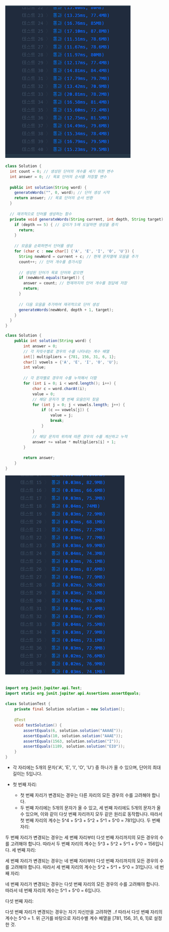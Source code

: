 
![img.png](img.png)
```java
class Solution {
  int count = 0; // 생성된 단어의 개수를 세기 위한 변수
  int answer = 0; // 목표 단어의 순서를 저장할 변수

  public int solution(String word) {
    generateWords("", 0, word); // 단어 생성 시작
    return answer; // 목표 단어의 순서 반환
  }

  // 재귀적으로 단어를 생성하는 함수
  private void generateWords(String current, int depth, String target) {
    if (depth == 5) { // 깊이가 5에 도달하면 생성을 중지
      return;
    }

    // 모음을 순회하면서 단어를 생성
    for (char c : new char[] {'A', 'E', 'I', 'O', 'U'}) {
      String newWord = current + c; // 현재 문자열에 모음을 추가
      count++; // 단어 개수를 증가시킴

      // 생성된 단어가 목표 단어와 같으면
      if (newWord.equals(target)) {
        answer = count; // 현재까지의 단어 개수를 정답에 저장
        return;
      }

      // 다음 모음을 추가하여 재귀적으로 단어 생성
      generateWords(newWord, depth + 1, target);
    }
  }
}
```


```java
class Solution {
    public int solution(String word) {
        int answer = 0;
        // 각 자릿수별로 경우의 수를 나타내는 계수 배열
        int[] multipliers = {781, 156, 31, 6, 1};
        char[] vowels = {'A', 'E', 'I', 'O', 'U'};
        int value;

        // 각 문자별로 경우의 수를 누적해서 더함
        for (int i = 0; i < word.length(); i++) {
            char c = word.charAt(i);
            value = 0;
            // 해당 문자가 몇 번째 모음인지 찾음
            for (int j = 0; j < vowels.length; j++) {
                if (c == vowels[j]) {
                    value = j;
                    break;
                }
            }
            // 해당 문자의 위치에 따른 경우의 수를 계산하고 누적
            answer += value * multipliers[i] + 1;
        }

        return answer;
    }
}
```

![img_1.png](img_1.png)
```java

import org.junit.jupiter.api.Test;
import static org.junit.jupiter.api.Assertions.assertEquals;

class SolutionTest {
    private final Solution solution = new Solution();

    @Test
    void testSolution() {
        assertEquals(6, solution.solution("AAAAE"));
        assertEquals(10, solution.solution("AAAE"));
        assertEquals(1563, solution.solution("I"));
        assertEquals(1189, solution.solution("EIO"));
    }
}

```
- 각 자리에는 5개의 문자('A', 'E', 'I', 'O', 'U') 중 하나가 올 수 있으며, 단어의 최대 길이는 5입니다.

- 첫 번째 자리:

  - 첫 번째 자리가 변경되는 경우는 다른 자리의 모든 경우의 수를 고려해야 합니다.
  - 두 번째 자리에는 5개의 문자가 올 수 있고, 세 번째 자리에도 5개의 문자가 올 수 있으며, 이와 같이 다섯 번째 자리까지 모두 같은 원리로 동작합니다.
  따라서 첫 번째 자리의 계수는 5^4 + 5^3 + 5^2 + 5^1 + 5^0 = 781입니다.
  두 번째 자리:

두 번째 자리가 변경되는 경우는 세 번째 자리부터 다섯 번째 자리까지의 모든 경우의 수를 고려해야 합니다.
따라서 두 번째 자리의 계수는 5^3 + 5^2 + 5^1 + 5^0 = 156입니다.
세 번째 자리:

세 번째 자리가 변경되는 경우는 네 번째 자리부터 다섯 번째 자리까지의 모든 경우의 수를 고려해야 합니다.
따라서 세 번째 자리의 계수는 5^2 + 5^1 + 5^0 = 31입니다.
네 번째 자리:

네 번째 자리가 변경되는 경우는 다섯 번째 자리의 모든 경우의 수를 고려해야 합니다.
따라서 네 번째 자리의 계수는 5^1 + 5^0 = 6입니다.


다섯 번째 자리:

다섯 번째 자리가 변경되는 경우는 자기 자신만을 고려하면 ..f
따라서 다섯 번째 자리의 계수는 5^0 = 1.
위 근거를 바탕으로 자리수별 계수 배열을 [781, 156, 31, 6, 1]로 설정한 것.
